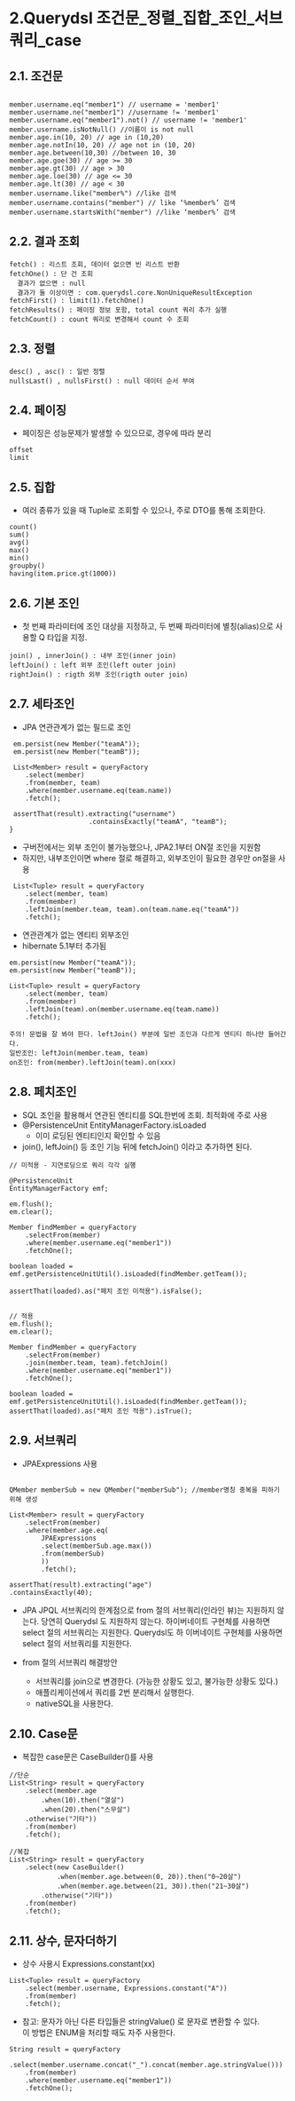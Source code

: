 # 2.Querydsl 조건문_정렬_집합_조인_서브쿼리_case

## 2.1. 조건문

 ```code

member.username.eq("member1") // username = 'member1'
member.username.ne("member1") //username != 'member1'
member.username.eq("member1").not() // username != 'member1'
member.username.isNotNull() //이름이 is not null
member.age.in(10, 20) // age in (10,20)
member.age.notIn(10, 20) // age not in (10, 20)
member.age.between(10,30) //between 10, 30
member.age.goe(30) // age >= 30
member.age.gt(30) // age > 30
member.age.loe(30) // age <= 30
member.age.lt(30) // age < 30
member.username.like("member%") //like 검색
member.username.contains("member") // like ‘%member%’ 검색
member.username.startsWith("member") //like ‘member%’ 검색
 ```

## 2.2. 결과 조회

```code
fetch() : 리스트 조회, 데이터 없으면 빈 리스트 반환
fetchOne() : 단 건 조회
  결과가 없으면 : null
  결과가 둘 이상이면 : com.querydsl.core.NonUniqueResultException
fetchFirst() : limit(1).fetchOne()
fetchResults() : 페이징 정보 포함, total count 쿼리 추가 실행
fetchCount() : count 쿼리로 변경해서 count 수 조회
```

## 2.3. 정렬

```code
desc() , asc() : 일반 정렬
nullsLast() , nullsFirst() : null 데이터 순서 부여
```

## 2.4. 페이징

- 페이징은 성능문제가 발생할 수 있으므로, 경우에 따라 분리

```code
offset
limit
```

## 2.5. 집합

- 여러 종류가 있을 때 Tuple로 조회할 수 있으나, 주로 DTO를 통해 조회한다.

```code
count()
sum()
avg()
max()
min()
groupby()
having(item.price.gt(1000))
```

## 2.6. 기본 조인

- 첫 번째 파라미터에 조인 대상을 지정하고, 두 번째 파라미터에 별칭(alias)으로 사용할 Q 타입을 지정.

```code
join() , innerJoin() : 내부 조인(inner join)
leftJoin() : left 외부 조인(left outer join)
rightJoin() : rigth 외부 조인(rigth outer join)
```

## 2.7. 세타조인

- JPA 연관관계가 없는 필드로 조인

```code
 em.persist(new Member("teamA"));
 em.persist(new Member("teamB"));

 List<Member> result = queryFactory
    .select(member)
    .from(member, team)
    .where(member.username.eq(team.name))
    .fetch();

 assertThat(result).extracting("username")
                    .containsExactly("teamA", "teamB");
}
```

- 구버전에서는 외부 조인이 불가능했으나, JPA2.1부터 ON절 조인을 지원함
- 하지만, 내부조인이면 where 절로 해결하고, 외부조인이 필요한 경우만 on절을 사용

```code
 List<Tuple> result = queryFactory
    .select(member, team)
    .from(member)
    .leftJoin(member.team, team).on(team.name.eq("teamA"))
    .fetch();
```

- 연관관계가 없는 엔티티 외부조인
- hibernate 5.1부터 추가됨

```code
em.persist(new Member("teamA"));
em.persist(new Member("teamB"));

List<Tuple> result = queryFactory
    .select(member, team)
    .from(member)
    .leftJoin(team).on(member.username.eq(team.name))
    .fetch();

주의! 문법을 잘 봐야 한다. leftJoin() 부분에 일반 조인과 다르게 엔티티 하나만 들어간다.
일반조인: leftJoin(member.team, team)
on조인: from(member).leftJoin(team).on(xxx)
```

## 2.8. 페치조인

- SQL 조인을 활용해서 연관된 엔티티를 SQL한번에 조회. 최적화에 주로 사용
- @PersistenceUnit EntityManagerFactory.isLoaded
  - 이미 로딩된 엔티티인지 확인할 수 있음
- join(), leftJoin() 등 조인 기능 뒤에 fetchJoin() 이라고 추가하면 된다.

```code
// 미적용 - 지연로딩으로 쿼리 각각 실행

@PersistenceUnit
EntityManagerFactory emf;

em.flush();
em.clear();

Member findMember = queryFactory
    .selectFrom(member)
    .where(member.username.eq("member1"))
    .fetchOne();

boolean loaded =
emf.getPersistenceUnitUtil().isLoaded(findMember.getTeam());

assertThat(loaded).as("페치 조인 미적용").isFalse();


// 적용
em.flush();
em.clear();

Member findMember = queryFactory
    .selectFrom(member)
    .join(member.team, team).fetchJoin()
    .where(member.username.eq("member1"))
    .fetchOne();

boolean loaded =
emf.getPersistenceUnitUtil().isLoaded(findMember.getTeam());
assertThat(loaded).as("페치 조인 적용").isTrue();

```

## 2.9. 서브쿼리

- JPAExpressions 사용

```code

QMember memberSub = new QMember("memberSub"); //member명칭 중복을 피하기 위해 생성

List<Member> result = queryFactory
    .selectFrom(member)
    .where(member.age.eq(
        JPAExpressions
        .select(memberSub.age.max())
        .from(memberSub)
        ))
        .fetch();

assertThat(result).extracting("age")
.containsExactly(40);

```

- JPA JPQL 서브쿼리의 한계점으로 from 절의 서브쿼리(인라인 뷰)는 지원하지 않는다. 당연히 Querydsl
도 지원하지 않는다. 하이버네이트 구현체를 사용하면 select 절의 서브쿼리는 지원한다. Querydsl도 하
이버네이트 구현체를 사용하면 select 절의 서브쿼리를 지원한다.

- from 절의 서브쿼리 해결방안
  - 서브쿼리를 join으로 변경한다. (가능한 상황도 있고, 불가능한 상황도 있다.)
  - 애플리케이션에서 쿼리를 2번 분리해서 실행한다.
  - nativeSQL을 사용한다.

## 2.10. Case문

- 복잡한 case문은 CaseBuilder()를 사용

```code
//단순
List<String> result = queryFactory
    .select(member.age
        .when(10).then("열살")
        .when(20).then("스무살")
    .otherwise("기타"))
    .from(member)
    .fetch();

//복잡
List<String> result = queryFactory
    .select(new CaseBuilder()
            .when(member.age.between(0, 20)).then("0~20살")
            .when(member.age.between(21, 30)).then("21~30살")
        .otherwise("기타"))
    .from(member)
    .fetch();

```

## 2.11. 상수, 문자더하기

- 상수 사용시 Expressions.constant(xx)

```code
List<Tuple> result = queryFactory
    .select(member.username, Expressions.constant("A"))
    .from(member)
    .fetch();

```

- 참고: 문자가 아닌 다른 타입들은 stringValue() 로 문자로 변환할 수 있다.  
이 방법은 ENUM을 처리할 때도 자주 사용한다.

```code
String result = queryFactory
    .select(member.username.concat("_").concat(member.age.stringValue()))
    .from(member)
    .where(member.username.eq("member1"))
    .fetchOne();
```
